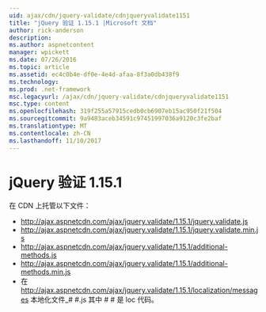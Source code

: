 ```yaml
---
uid: ajax/cdn/jquery-validate/cdnjqueryvalidate1151
title: "jQuery 验证 1.15.1 |Microsoft 文档"
author: rick-anderson
description: 
ms.author: aspnetcontent
manager: wpickett
ms.date: 07/26/2016
ms.topic: article
ms.assetid: ec4c0b4e-df0e-4e4d-afaa-8f3a0db438f9
ms.technology: 
ms.prod: .net-framework
msc.legacyurl: /ajax/cdn/jquery-validate/cdnjqueryvalidate1151
msc.type: content
ms.openlocfilehash: 319f255a57915cedb0cb6907eb15ac950f21f504
ms.sourcegitcommit: 9a9483aceb34591c97451997036a9120c3fe2baf
ms.translationtype: MT
ms.contentlocale: zh-CN
ms.lasthandoff: 11/10/2017
---
```

<a name="jquery-validation-1151"></a>jQuery 验证 1.15.1
====================
在 CDN 上托管以下文件：

- http://ajax.aspnetcdn.com/ajax/jquery.validate/1.15.1/jquery.validate.js
- http://ajax.aspnetcdn.com/ajax/jquery.validate/1.15.1/jquery.validate.min.js
- http://ajax.aspnetcdn.com/ajax/jquery.validate/1.15.1/additional-methods.js
- http://ajax.aspnetcdn.com/ajax/jquery.validate/1.15.1/additional-methods.min.js
- 在 http://ajax.aspnetcdn.com/ajax/jquery.validate/1.15.1/localization/messages 本地化文件\_# #.js 其中 # # 是 loc 代码。
